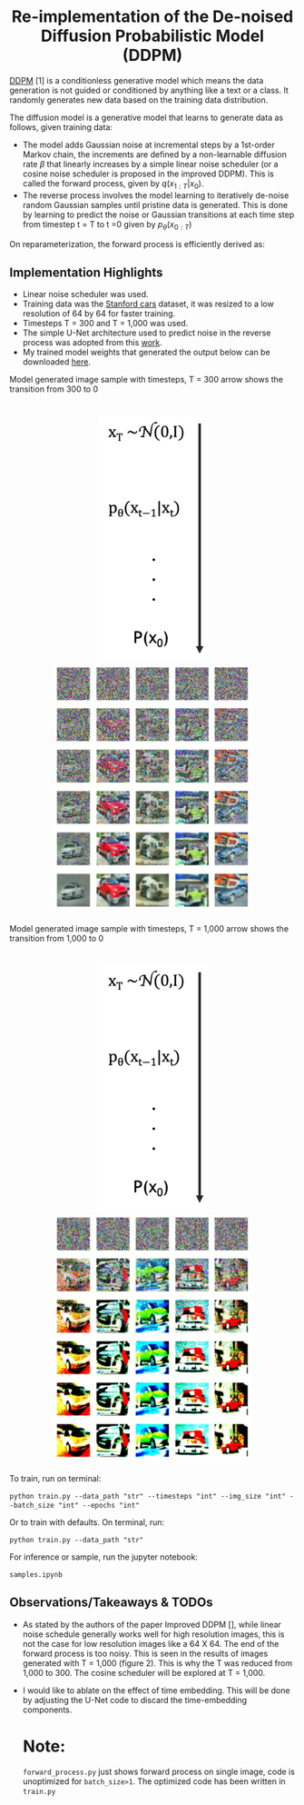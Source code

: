 <h1 align="center">Re-implementation of the De-noised Diffusion Probabilistic Model (DDPM)</h1>

[DDPM](https://www.google.com/url?sa=t&source=web&rct=j&opi=89978449&url=https://proceedings.neurips.cc/paper/2020/file/4c5bcfec8584af0d967f1ab10179ca4b-Paper.pdf&ved=2ahUKEwj_t6yIs46GAxUUFVkFHV8RCssQFnoECBMQAQ&usg=AOvVaw3_txjfhqsg67acjkwqOuSf) [1] is a conditionless generative model which means the data generation is not guided or conditioned by anything like a text or a class. It randomly generates new data based on the training data distribution.

The diffusion model is a generative model that learns to generate data as follows, given training data:
- The model adds Gaussian noise at incremental steps by a 1st-order Markov chain, the increments are defined by a non-learnable diffusion rate $\beta$ that linearly increases by a simple linear noise scheduler (or a cosine noise scheduler is proposed in the improved DDPM). This is called the forward process, given by $q(x_{1:T}|x_{0})$. 
- The reverse process involves the model learning to iteratively de-noise random Gaussian samples until pristine data is generated. This is done by learning to predict the noise or Gaussian transitions at each time step from timestep t = T to t =0 given by $p_{\theta}(x_{0:T})$

On reparameterization, the forward process is efficiently derived as:
## Implementation Highlights
- Linear noise scheduler was used.
- Training data was the [Stanford cars](https://www.kaggle.com/datasets/jessicali9530/stanford-cars-dataset) dataset, it was resized to a low resolution of 64 by 64 for faster training.
- Timesteps T = 300 and T = 1,000 was used.
- The simple U-Net architecture used to predict noise in the reverse process was adopted from this [work](https://www.youtube.com/watch?v=a4Yfz2FxXiY&t=597s).
- My trained model weights that generated the output below can be downloaded [here](https://drive.google.com/file/d/1DltfuOa927d-I28rHzmFJXyFrHnPlhwX/view?usp=drive_link).

Model generated image sample with timesteps, T = 300 arrow shows the transition from 300 to 0
 <h1 align="center"><img src="https://github.com/Obafemi-Jinadu/Diffusion-models-re-implementations/blob/4caeeaf9560c278babd95e5527795a6c49139a14/files/arrow.png" width="195"/> <img src="https://github.com/Obafemi-Jinadu/Diffusion-models-re-implementations/blob/490045ce0869bf381ae6ca94f4bf3128deec61d0/files/img7.png" width="350"/></h1>


Model generated image sample with timesteps, T = 1,000 arrow shows the transition from 1,000 to 0
 <h1 align="center"> <img src="https://github.com/Obafemi-Jinadu/Diffusion-models-re-implementations/blob/4caeeaf9560c278babd95e5527795a6c49139a14/files/arrow.png" width="195"/> <img src="https://github.com/Obafemi-Jinadu/Diffusion-models-re-implementations/blob/70d3c37ebc55fe7656334fba808a3cf88e189557/files/img8.png" width="350"/></h1>

To train, run on terminal: 
```
python train.py --data_path "str" --timesteps "int" --img_size "int" --batch_size "int" --epochs "int" 
```
Or to train with defaults. On terminal, run:
```
python train.py --data_path "str" 
```

For inference or sample, run the jupyter notebook:
```
samples.ipynb
```

## Observations/Takeaways & TODOs
- As stated by the authors of the paper Improved DDPM [], while linear noise schedule generally works well for high resolution images, this is not the case for low resolution images like a 64 X 64. The end of the forward process is too noisy. This is seen in the results of images generated with T = 1,000 (figure 2). This is why the T was reduced from 1,000 to 300. The cosine scheduler will be explored at T = 1,000.
- I would like to ablate on the effect of time embedding. This will be done by adjusting the U-Net code to discard the time-embedding components.

      


    # Note:
    `forward_process.py` just shows forward process on single image, code is unoptimized for `batch_size>1`. The optimized code has been written in `train.py`

